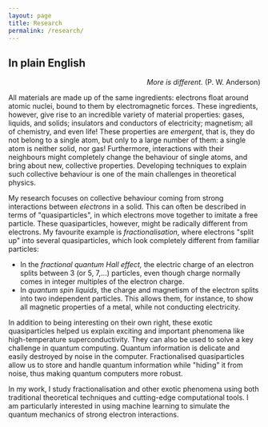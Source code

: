 ```yaml
---
layout: page
title: Research
permalink: /research/
---
```


## In plain English

<p style="text-align: right"> <i>More is different.</i> (P. W. Anderson)</p>

All materials are made up of the same ingredients: electrons float around atomic nuclei, bound to them by electromagnetic forces. These ingredients, however, give rise to an incredible variety of material properties: gases, liquids, and solids; insulators and conductors of electricity; magnetism; all of chemistry, and even life!
These properties are *emergent*, that is, they do not belong to a single atom, but only to a large number of them: a single atom is neither solid, nor gas!
Furthermore, interactions with their neighbours might completely change the behaviour of single atoms, and bring about new, collective properties.
Developing techniques to explain such collective behaviour is one of the main challenges in theoretical physics.

My research focuses on collective behaviour coming from strong interactions between *electrons* in a solid. This can often be described in terms of "quasiparticles", in which electrons move together to imitate a free particle. These quasiparticles, however, might be radically different from electrons. My favourite example is *fractionalisation*, where electrons "split up" into several quasiparticles, which look completely different from familiar particles:

* In the *fractional quantum Hall effect,* the electric charge of an electron splits between 3 (or 5, 7,...) particles, even though charge normally comes in integer multiples of the electron charge.
* In *quantum spin liquids,* the charge and magnetism of the electron splits into two independent particles. This allows them, for instance, to show all magnetic properties of a metal, while not conducting electricity.

In addition to being interesting on their own right, these exotic quasiparticles helped us explain exciting and important phenomena like high-temperature superconductivity.
They can also be used to solve a key challenge in quantum computing. Quantum information is delicate and easily destroyed by noise in the computer. Fractionalised quasiparticles allow us to store and handle quantum information while "hiding" it from noise, thus making quantum computers more robust.

In my work, I study fractionalisation and other exotic phenomena using both traditional theoretical techniques and cutting-edge computational tools. I am particularly interested in using machine learning to simulate the quantum mechanics of strong electron interactions.